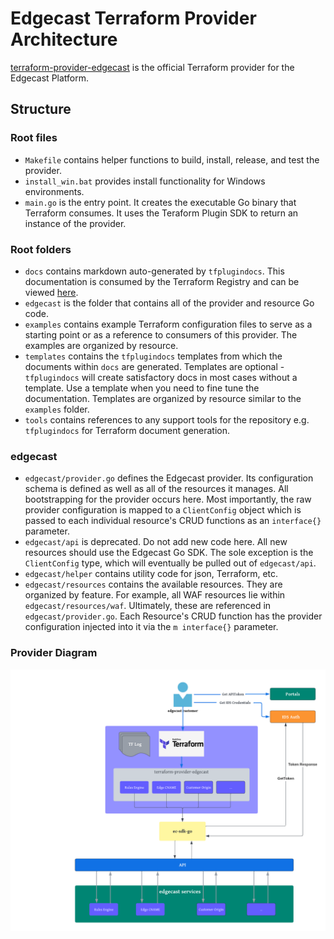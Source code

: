 # Edgecast Terraform Provider Architecture
[terraform-provider-edgecast](https://github.com/EdgeCast/terraform-provider-edgecast)
is the official Terraform provider for the Edgecast Platform.

## Structure 
### Root files
- `Makefile` contains helper functions to build, install, release, and test the
provider.
- `install_win.bat` provides install functionality for Windows environments.
- `main.go` is the entry point. It creates the executable Go binary that 
Terraform consumes. It uses the Teraform Plugin SDK to return an instance of the
provider.

### Root folders
- `docs` contains markdown auto-generated by `tfplugindocs`. This documentation 
is consumed by the Terraform Registry and can be viewed
[here](https://registry.terraform.io/providers/Edgio/edgecast/latest/docs).
- `edgecast` is the folder that contains all of the provider and resource Go code.
- `examples` contains example Terraform configuration files to serve as a
starting point or as a reference to consumers of this provider. The examples are
organized by resource.
- `templates` contains the `tfplugindocs` templates from which the documents
within `docs` are generated. Templates are optional - `tfplugindocs` will create
satisfactory docs in most cases without a template. Use a template when you need
to fine tune the documentation. Templates are organized by resource similar to
the `examples` folder.
- `tools` contains references to any support tools for the repository
e.g. `tfplugindocs` for Terraform document generation.


### edgecast
- `edgecast/provider.go` defines the Edgecast provider. Its configuration schema is 
defined as well as all of the resources it manages. All bootstrapping for the 
provider occurs here. Most importantly, the raw provider configuration is mapped
to a `ClientConfig` object which is passed to each individual resource's CRUD
functions as an `interface{}` parameter.
- `edgecast/api` is deprecated. Do not add new code here. All new resources should use
the Edgecast Go SDK. The sole exception is the `ClientConfig` type, which will
eventually be pulled out of `edgecast/api`.
- `edgecast/helper` contains utility code for json, Terraform, etc.
- `edgecast/resources` contains the available resources. They are organized by 
feature. For example, all WAF resources lie within `edgecast/resources/waf`. 
Ultimately, these are referenced in `edgecast/provider.go`. Each Resource's CRUD 
function has the provider configuration injected into it via the `m interface{}` 
parameter.

### Provider Diagram
![Provider Diagram](docs/terraform-provider-edgecast_architecture.png)
